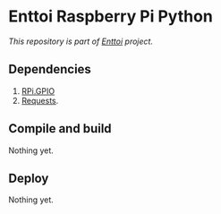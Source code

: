 # Enttoi Raspberry Pi Python

*This repository is part of [Enttoi](http://enttoi.github.io/) project.*

## Dependencies

1. [RPi.GPIO](https://pypi.python.org/pypi/RPi.GPIO) 
2. [Requests](http://www.python-requests.org/en/latest/). 

## Compile and build

Nothing yet.

## Deploy

Nothing yet.
